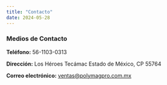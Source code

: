 ```yaml
---
title: "Contacto"
date: 2024-05-28
---
```

### Medios de Contacto


**Teléfono:**	56-1103-0313

**Dirección:** Los Héroes Tecámac Estado de México, CP 55764

**Correo electrónico:**	[ventas\@polymagpro.com.mx](mailto:ventas@polymagpro.com.mx)
